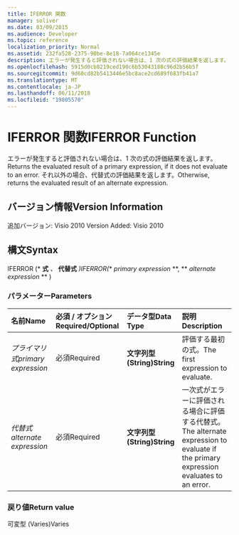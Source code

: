 ```yaml
---
title: IFERROR 関数
manager: soliver
ms.date: 03/09/2015
ms.audience: Developer
ms.topic: reference
localization_priority: Normal
ms.assetid: 232fa528-2375-90be-8e18-7a064ce1345e
description: エラーが発生すると評価されない場合は、1 次の式の評価結果を返します。 それ以外の場合、代替式の評価結果を返します。
ms.openlocfilehash: 5915d0cb8219ced190c6b53043188c96d2b56b5f
ms.sourcegitcommit: 9d60cd82b5413446e5bc8ace2cd689f683fb41a7
ms.translationtype: MT
ms.contentlocale: ja-JP
ms.lasthandoff: 06/11/2018
ms.locfileid: "19805570"
---
```

# <a name="iferror-function"></a><span data-ttu-id="ca17a-104">IFERROR 関数</span><span class="sxs-lookup"><span data-stu-id="ca17a-104">IFERROR Function</span></span>

<span data-ttu-id="ca17a-105">エラーが発生すると評価されない場合は、1 次の式の評価結果を返します。</span><span class="sxs-lookup"><span data-stu-id="ca17a-105">Returns the evaluated result of a primary expression, if it does not evaluate to an error.</span></span> <span data-ttu-id="ca17a-106">それ以外の場合、代替式の評価結果を返します。</span><span class="sxs-lookup"><span data-stu-id="ca17a-106">Otherwise, returns the evaluated result of an alternate expression.</span></span>
  
## <a name="version-information"></a><span data-ttu-id="ca17a-107">バージョン情報</span><span class="sxs-lookup"><span data-stu-id="ca17a-107">Version Information</span></span>

<span data-ttu-id="ca17a-108">追加バージョン: Visio 2010
</span><span class="sxs-lookup"><span data-stu-id="ca17a-108">Version Added: Visio 2010</span></span> 
  
## <a name="syntax"></a><span data-ttu-id="ca17a-109">構文</span><span class="sxs-lookup"><span data-stu-id="ca17a-109">Syntax</span></span>

<span data-ttu-id="ca17a-110">IFERROR (* **式** *、* **代替式** *)</span><span class="sxs-lookup"><span data-stu-id="ca17a-110">IFERROR(** *primary expression* **, ** *alternate expression* ** )</span></span> 
  
### <a name="parameters"></a><span data-ttu-id="ca17a-111">パラメーター</span><span class="sxs-lookup"><span data-stu-id="ca17a-111">Parameters</span></span>

|<span data-ttu-id="ca17a-112">**名前**</span><span class="sxs-lookup"><span data-stu-id="ca17a-112">**Name**</span></span>|<span data-ttu-id="ca17a-113">**必須 / オプション**</span><span class="sxs-lookup"><span data-stu-id="ca17a-113">**Required/Optional**</span></span>|<span data-ttu-id="ca17a-114">**データ型**</span><span class="sxs-lookup"><span data-stu-id="ca17a-114">**Data Type**</span></span>|<span data-ttu-id="ca17a-115">**説明**</span><span class="sxs-lookup"><span data-stu-id="ca17a-115">**Description**</span></span>|
|:-----|:-----|:-----|:-----|
| <span data-ttu-id="ca17a-116">_プライマリ式_</span><span class="sxs-lookup"><span data-stu-id="ca17a-116">_primary expression_</span></span> <br/> |<span data-ttu-id="ca17a-117">必須</span><span class="sxs-lookup"><span data-stu-id="ca17a-117">Required</span></span>  <br/> |<span data-ttu-id="ca17a-118">**文字列型 (String)**</span><span class="sxs-lookup"><span data-stu-id="ca17a-118">**String**</span></span> <br/> |<span data-ttu-id="ca17a-119">評価する最初の式。</span><span class="sxs-lookup"><span data-stu-id="ca17a-119">The first expression to evaluate.</span></span>  <br/> |
| <span data-ttu-id="ca17a-120">_代替式_</span><span class="sxs-lookup"><span data-stu-id="ca17a-120">_alternate expression_</span></span> <br/> |<span data-ttu-id="ca17a-121">必須</span><span class="sxs-lookup"><span data-stu-id="ca17a-121">Required</span></span>  <br/> |<span data-ttu-id="ca17a-122">**文字列型 (String)**</span><span class="sxs-lookup"><span data-stu-id="ca17a-122">**String**</span></span> <br/> |<span data-ttu-id="ca17a-123">一次式がエラーに評価される場合に評価する代替式。</span><span class="sxs-lookup"><span data-stu-id="ca17a-123">The alternate expression to evaluate if the primary expression evaluates to an error.</span></span>  <br/> |
   
### <a name="return-value"></a><span data-ttu-id="ca17a-124">戻り値</span><span class="sxs-lookup"><span data-stu-id="ca17a-124">Return value</span></span>

<span data-ttu-id="ca17a-125">可変型 (Varies)</span><span class="sxs-lookup"><span data-stu-id="ca17a-125">Varies</span></span>
  

